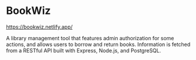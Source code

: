 # BookWiz

https://bookwiz.netlify.app/

A library management tool that features admin authorization for some actions, and allows users to borrow and return books. Information is fetched from a RESTful API built with Express, Node.js, and PostgreSQL.